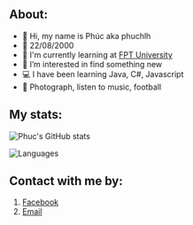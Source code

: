 ## About:
- 👋 Hi, my name is Phúc aka phuchlh
- 🎂 22/08/2000
- 🏫 I'm currently learning at [FPT University](https://www.facebook.com/FPTU.HCM)
- 👀 I’m interested in find something new
- 💻 I have been learning Java, C#, Javascript
- 💚 Photograph, listen to music, football
## My stats:
![Phuc's GitHub stats](https://github-readme-stats.vercel.app/api?username=phuchlh&show_icons=true&theme=blueberry&hide_border=true)


![Languages](https://github-readme-stats.vercel.app/api/top-langs/?username=phuchlh&layout=compact&theme=blueberry&hide_border=true)


## Contact with me by:

1. [Facebook](https://facebook.com/hongphuc.huynhle.1)
2. [Email](mailto:phuchlh.job@gmail.com)
